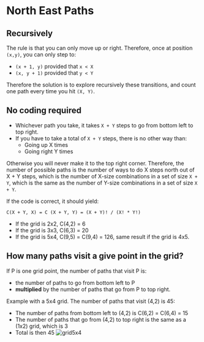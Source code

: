 # North East Paths
## Recursively
The rule is that you can only move up or right. Therefore, once at position `(x,y)`, you can only step to:
- `(x + 1, y)` provided that `x < X`
- `(x, y + 1)` provided that `y < Y`

Therefore the solution is to explore recursively these transitions, and count one path every time you hit `(X, Y)`.

## No coding required
- Whichever path you take, it takes `X + Y` steps to go from bottom left to top right.
- If you have to take a total of `X + Y` steps, there is no other way than:
  - Going up X times
  - Going right Y times

Otherwise you will never make it to the top right corner.
Therefore, the number of possible paths is the number of ways to do X steps north out of X + Y steps,
which is the number of X-size combinations in a set of size `X + Y`, which is the
same as the number of Y-size combinations in a set of size `X + Y`.

If the code is correct, it should yield:
```
C(X + Y, X) = C (X + Y, Y) = (X + Y)! / (X! * Y!)
```

- If the grid is 2x2, C(4,2) = 6
- If the grid is 3x3, C(6,3) = 20
- If the grid is 5x4, C(9,5) = C(9,4) = 126, same result if the grid is 4x5.

## How many paths visit a give point in the grid?
If P is one grid point, the number of paths that visit P is:
- the number of paths to go from bottom left to P
- **multiplied** by the number of paths that go from P to top right.

Example with a 5x4 grid. The number of paths that visit (4,2) is 45:
- The number of paths from bottom left to (4,2) is C(6,2) = C(6,4) = 15
- The number of paths that go from (4,2) to top right is the same as a (1x2) grid, which is 3
- Total is then 45
![grid5x4](https://user-images.githubusercontent.com/13286393/73970838-b7ab2480-48d2-11ea-99c9-1bc15667eedb.png)
